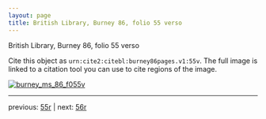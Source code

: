 ```yaml
---
layout: page
title: British Library, Burney 86, folio 55 verso
---
```


British Library, Burney 86, folio 55 verso

Cite this object as `urn:cite2:citebl:burney86pages.v1:55v`.  The full image is linked to a citation tool you can use to cite regions of the image.

[![burney_ms_86_f055v](http://www.homermultitext.org/iipsrv?IIIF=/project/homer/pyramidal/deepzoom/citebl/burney86imgs/v1/burney_ms_86_f055v.tif/full/800,/0/default.jpg)](http://www.homermultitext.org/ict2/?urn=urn:cite2:citebl:burney86imgs.v1:burney_ms_86_f055v) 

---

previous:  [55r](../55r/) | next: [56r](../56r/)